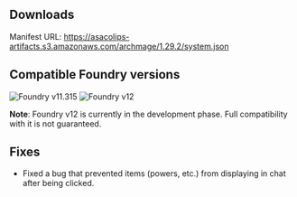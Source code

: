 ## Downloads

Manifest URL: https://asacolips-artifacts.s3.amazonaws.com/archmage/1.29.2/system.json

## Compatible Foundry versions

![Foundry v11.315](https://img.shields.io/badge/Foundry-v11.315-green) ![Foundry v12](https://img.shields.io/badge/Foundry-v12-yellow)

**Note**: Foundry v12 is currently in the development phase. Full compatibility with it is not guaranteed.

## Fixes

- Fixed a bug that prevented items (powers, etc.) from displaying in chat after being clicked.